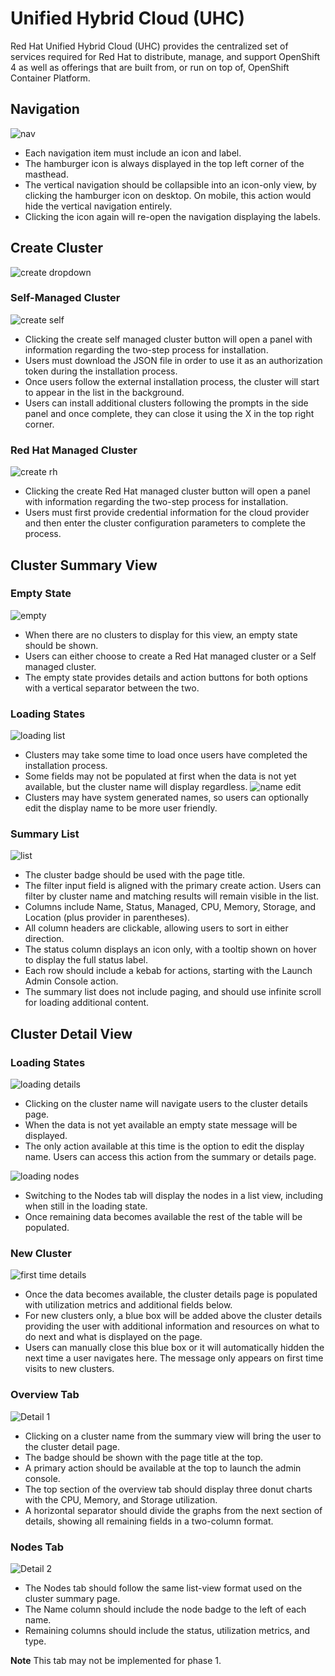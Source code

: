 # Unified Hybrid Cloud (UHC)
Red Hat Unified Hybrid Cloud (UHC) provides the centralized set of services required for Red Hat to distribute, manage, and support OpenShift 4 as well as offerings that are built from, or run on top of, OpenShift Container Platform.

## Navigation
![nav](img/nav.png)

- Each navigation item must include an icon and label.
- The hamburger icon is always displayed in the top left corner of the masthead.
- The vertical navigation should be collapsible into an icon-only view, by clicking the hamburger icon on desktop. On mobile, this action would hide the vertical navigation entirely.
- Clicking the icon again will re-open the navigation displaying the labels.

## Create Cluster

![create dropdown](img/normal-10.png)

### Self-Managed Cluster
![create self](img/normal-05-alternate.png)

- Clicking the create self managed cluster button will open a panel with information regarding the two-step process for installation.
- Users must download the JSON file in order to use it as an authorization token during the installation process.
- Once users follow the external installation process, the cluster will start to appear in the list in the background.
- Users can install additional clusters following the prompts in the side panel and once complete, they can close it using the X in the top right corner.

### Red Hat Managed Cluster
![create rh](img/OSD-5.png)

- Clicking the create Red Hat managed cluster button will open a panel with information regarding the two-step process for installation.
- Users must first provide credential information for the cloud provider and then enter the cluster configuration parameters to complete the process.

## Cluster Summary View

### Empty State

![empty](img/empty-alternate.png)

- When there are no clusters to display for this view, an empty state should be shown.
- Users can either choose to create a Red Hat managed cluster or a Self managed cluster.
- The empty state provides details and action buttons for both options with a vertical separator between the two.

### Loading States

![loading list](img/normal-06.png)
- Clusters may take some time to load once users have completed the installation process.
- Some fields may not be populated at first when the data is not yet available, but the cluster name will display regardless.
![name edit](img/name.png)
- Clusters may have system generated names, so users can optionally edit the display name to be more user friendly.

### Summary List

![list](img/02-Clusters-new.png)

- The cluster badge should be used with the page title.
- The filter input field is aligned with the primary create action. Users can filter by cluster name and matching results will remain visible in the list.
- Columns include Name, Status, Managed, CPU, Memory, Storage, and Location (plus provider in parentheses).
- All column headers are clickable, allowing users to sort in either direction.
- The status column displays an icon only, with a tooltip shown on hover to display the full status label.
- Each row should include a kebab for actions, starting with the Launch Admin Console action.
- The summary list does not include paging, and should use infinite scroll for loading additional content.


## Cluster Detail View

### Loading States

![loading details](img/normal-08.png)

- Clicking on the cluster name will navigate users to the cluster details page.
- When the data is not yet available an empty state message will be displayed.
- The only action available at this time is the option to edit the display name. Users can access this action from the summary or details page.

![loading nodes](img/normal-08B.png)

- Switching to the Nodes tab will display the nodes in a list view, including when still in the loading state.
- Once remaining data becomes available the rest of the table will be populated.

### New Cluster

![first time details](img/normal-09B.png)

- Once the data becomes available, the cluster details page is populated with utilization metrics and additional fields below.
- For new clusters only, a blue box will be added above the cluster details providing the user with additional information and resources on what to do next and what is displayed on the page.
- Users can manually close this blue box or it will automatically hidden the next time a user navigates here. The message only appears on first time visits to new clusters.   

### Overview Tab

![Detail 1](img/03.png)

- Clicking on a cluster name from the summary view will bring the user to the cluster detail page.
- The badge should be shown with the page title at the top.
- A primary action should be available at the top to launch the admin console.
- The top section of the overview tab should display three donut charts with the CPU, Memory, and Storage utilization.
- A horizontal separator should divide the graphs from the next section of details, showing all remaining fields in a two-column format.

### Nodes Tab
![Detail 2](img/04.png)

- The Nodes tab should follow the same list-view format used on the cluster summary page.
- The Name column should include the node badge to the left of each name.
- Remaining columns should include the status, utilization metrics, and type.

**Note** This tab may not be implemented for phase 1.
